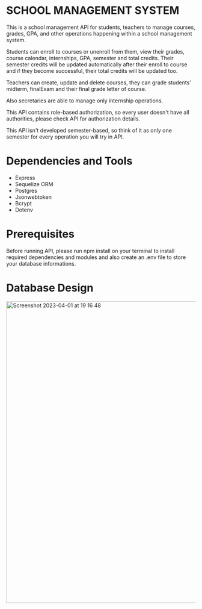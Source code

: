 # SCHOOL MANAGEMENT SYSTEM

This is a school management API for students, teachers to manage courses, grades, GPA, and other operations happening within a school management system. 

Students can enroll to courses or unenroll from them, view their grades, course calendar, internships, GPA, semester and total credits. Their semester credits will be updated automatically after their enroll to course and if they become successful, their total credits will be updated too.

Teachers can create, update and delete courses, they can grade students' midterm, finalExam and their final grade letter of course. 

Also secretaries are able to manage only internship operations.

This API contains role-based authorization, so every user doesn't have all authorities, please check API for authorization details.

This API isn't developed semester-based, so think of it as only one semester for every operation you will try in API.



# Dependencies and Tools 

- Express
- Sequelize ORM
- Postgres
- Jsonwebtoken
- Bcrypt
- Dotenv


# Prerequisites

Before running API, please run npm install on your terminal to install required dependencies and modules and also create an .env file to store your database informations.




# Database Design

<img width="801" alt="Screenshot 2023-04-01 at 19 16 48" src="https://user-images.githubusercontent.com/73110402/229302326-cc079620-9155-42bf-95d4-63e2a2f2e5fc.png">



